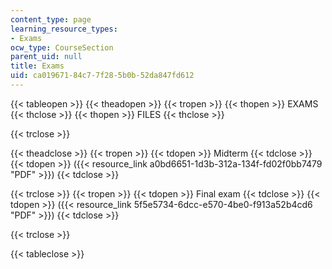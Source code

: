```yaml
---
content_type: page
learning_resource_types:
- Exams
ocw_type: CourseSection
parent_uid: null
title: Exams
uid: ca019671-84c7-7f28-5b0b-52da847fd612
---
```


{{< tableopen >}}
{{< theadopen >}}
{{< tropen >}}
{{< thopen >}}
EXAMS
{{< thclose >}}
{{< thopen >}}
FILES
{{< thclose >}}

{{< trclose >}}

{{< theadclose >}}
{{< tropen >}}
{{< tdopen >}}
Midterm
{{< tdclose >}}
{{< tdopen >}}
({{< resource_link a0bd6651-1d3b-312a-134f-fd02f0bb7479 "PDF" >}})
{{< tdclose >}}

{{< trclose >}}
{{< tropen >}}
{{< tdopen >}}
Final exam
{{< tdclose >}}
{{< tdopen >}}
({{< resource_link 5f5e5734-6dcc-e570-4be0-f913a52b4cd6 "PDF" >}})
{{< tdclose >}}

{{< trclose >}}

{{< tableclose >}}